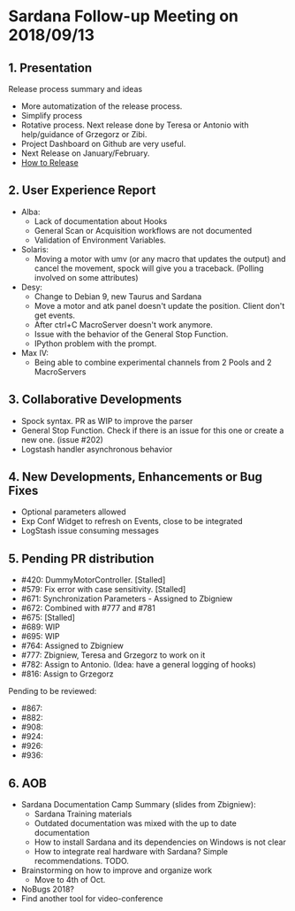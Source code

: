 # Sardana Follow-up Meeting on 2018/09/13

## 1. Presentation

Release process summary and ideas

- More automatization of the release process.
- Simplify process
- Rotative process. Next release done by Teresa or Antonio with help/guidance of Grzegorz or Zibi.
- Project Dashboard on Github are very useful.
- Next Release on January/February.
- [How to Release](https://github.com/sardana-org/sardana/blob/develop/doc/how_to_release.md)

## 2. User Experience Report

- Alba:
  - Lack of documentation about Hooks
  - General Scan or Acquisition workflows are not documented
  - Validation of Environment Variables.
- Solaris:
  - Moving a motor with umv (or any macro that updates the output) and cancel the movement, spock will give you a traceback. (Polling involved on some attributes)
- Desy:
  - Change to Debian 9, new Taurus and Sardana
  - Move a motor and atk panel doesn't update the position. Client don't get events.
  - After ctrl+C MacroServer doesn't work anymore.
  - Issue with the behavior of the General Stop Function.
  - IPython problem with the prompt.
- Max IV:
  - Being able to combine experimental channels from 2 Pools and 2 MacroServers

## 3. Collaborative Developments

- Spock syntax. PR as WIP to improve the parser
- General Stop Function. Check if there is an issue for this one or create a new one. (issue #202)
- Logstash handler asynchronous behavior

## 4. New Developments, Enhancements or Bug Fixes

- Optional parameters allowed
- Exp Conf Widget to refresh on Events, close to be integrated
- LogStash issue consuming messages

## 5. Pending PR distribution

- #420: DummyMotorController. [Stalled]
- #579: Fix error with case sensitivity. [Stalled]
- #671: Synchronization Parameters - Assigned to Zbigniew
- #672: Combined with #777 and #781
- #675: [Stalled]
- #689: WIP
- #695: WIP  
- #764: Assigned to Zbigniew
- #777: Zbigniew, Teresa and Grzegorz to work on it
- #782: Assign to Antonio. (Idea: have a general logging of hooks)
- #816: Assign to Grzegorz

Pending to be reviewed:

- #867:
- #882:
- #908:
- #924:
- #926:
- #936:

## 6. AOB

- Sardana Documentation Camp Summary (slides from Zbigniew):
  - Sardana Training materials
  - Outdated documentation was mixed with the up to date documentation
  - How to install Sardana and its dependencies on Windows is not clear
  - How to integrate real hardware with Sardana? Simple recommendations. TODO.
- Brainstorming on how to improve and organize work
  - Move to 4th of Oct.
- NoBugs 2018?
- Find another tool for video-conference

